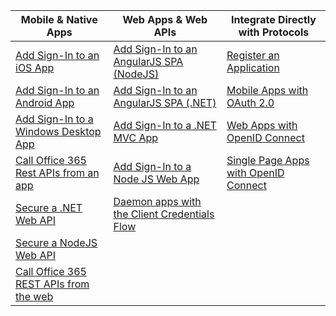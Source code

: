 | Mobile & Native Apps | Web Apps & Web APIs | Integrate Directly with Protocols |
| --- | --- | --- |
| [Add Sign-In to an iOS App](../articles/active-directory/active-directory-v2-devquickstarts-ios.md) |[Add Sign-In to an AngularJS SPA (NodeJS)](../articles/active-directory/active-directory-v2-devquickstarts-angular-node.md) |[Register an Application](../articles/active-directory/active-directory-v2-app-registration.md) |
| [Add Sign-In to an Android App](../articles/active-directory/active-directory-v2-devquickstarts-android.md) |[Add Sign-In to an AngularJS SPA (.NET)](../articles/active-directory/active-directory-v2-devquickstarts-angular-dotnet.md) |[Mobile Apps with OAuth 2.0](../articles/active-directory/active-directory-v2-protocols-oauth-code.md) |
| [Add Sign-In to a Windows Desktop App](../articles/active-directory/active-directory-v2-devquickstarts-wpf.md) |[Add Sign-In to a .NET MVC App](../articles/active-directory/active-directory-v2-devquickstarts-dotnet-web.md) |[Web Apps with OpenID Connect](../articles/active-directory/active-directory-v2-protocols-oidc.md) |
| [Call Office 365 Rest APIs from an app](https://msdn.microsoft.com/office/office365/howto/authenticate-Office-365-APIs-using-v2) |[Add Sign-In to a Node JS Web App](../articles/active-directory/active-directory-v2-devquickstarts-node-web.md) |[Single Page Apps with OpenID Connect](../articles/active-directory/active-directory-v2-protocols-implicit.md) |
| [Secure a .NET Web API](../articles/active-directory/active-directory-v2-devquickstarts-dotnet-api.md) |[Daemon apps with the Client Credentials Flow](../articles/active-directory/active-directory-v2-protocols-oauth-client-creds.md) | |
| [Secure a NodeJS Web API](../articles/active-directory/active-directory-v2-devquickstarts-node-api.md) | | |
| [Call Office 365 REST APIs from the web](https://msdn.microsoft.com/office/office365/howto/authenticate-Office-365-APIs-using-v2) | | |

